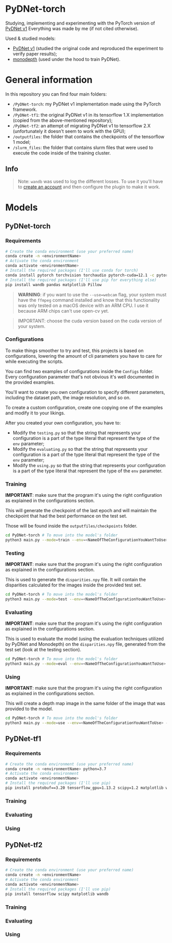 # PyDNet-torch

Studying, implementing and experimenting with the PyTorch version of [PyDNet v1](https://github.com/mattpoggi/pydnet)
Everything was made by me (if not cited otherwise).

Used & studied models:

-   [PyDNet v1](https://github.com/mattpoggi/pydnet) (studied the original code and reproduced the experiment to verify paper results);
-   [monodepth](https://github.com/mrharicot/monodepth) (used under the hood to train PyDNet).

# General information

In this repository you can find four main folders:

-   `/PyDNet-torch`: my PyDNet v1 implementation made using the PyTorch framework.
-   `/PyDNet-tf1`: the original PyDNet v1 in its tensorflow 1.X implementation (copied from the above-mentioned repository);
-   `/PyDNet-tf2`: an attempt of migrating PyDNet v1 to tensorflow 2.X (unfortunately it doesn't seem to work with the GPU);
-   `/outputfiles`: the folder that contains the checkpoints of the tensorflow 1 model;
-   `/slurm_files`: the folder that contains slurm files that were used to execute the code inside of the training cluster.

## Info

> Note: `wandb` was used to log the different losses. To use it you'll have to [create an account](https://wandb.ai/login?signup=true) and then configure the plugin to make it work.

# Models

## PyDNet-torch

### Requirements

```bash
# Create the conda environment (use your preferred name)
conda create -n <environmentName>
# Activate the conda environment
conda activate <environmentName>
# Install the required packages (I'll use conda for torch)
conda install pytorch torchvision torchaudio pytorch-cuda=12.1 -c pytorch -c nvidia
# Install the required packages (I'll use pip for everything else)
pip install wandb pandas matplotlib Pillow
```

> **WARNING**: if you want to use the `--use=webcam` flag, your system must have the `ffmpeg` command installed and know that this functionality was only tested on a macOS device with an ARM CPU. I use it because ARM chips can't use open-cv yet.

> IMPORTANT: choose the cuda version based on the cuda version of your system.

### Configurations

To make things smoother to try and test, this projects is based on configurations, lowering the amount of cli parameters you have to care for while executing the scripts.

You can find two examples of configurations inside the `Configs` folder. Every configuration parameter that's not obvious it's well documented in the provided examples.

You'll want to create you own configuration to specify different parameters, including the dataset path, the image resolution, and so on.

To create a custom configuration, create one copying one of the examples and modify it to your likings.

After you created your own configuration, you have to:

-   Modify the `testing.py` so that the string that represents your configuration is a part of the type literal that represent the type of the `env` parameter;
-   Modify the `evaluating.py` so that the string that represents your configuration is a part of the type literal that represent the type of the `env` parameter;
-   Modify the `using.py` so that the string that represents your configuration is a part of the type literal that represent the type of the `env` parameter.

### Training

**IMPORTANT**: make sure that the program it's using the right configuration as explained in the configurations section.

This will generate the checkpoint of the last epoch and will maintain the checkpoint that had the best performance on the test set.

Those will be found inside the `outputfiles/checkpoints` folder.

```bash
cd PyDNet-torch # To move into the model's folder
python3 main.py --mode=train --env=<NameOfTheConfigurationYouWantToUse>
```

### Testing

**IMPORTANT**: make sure that the program it's using the right configuration as explained in the configurations section.

This is used to generate the `disparities.npy` file. It will contain the disparities calculated for the images inside the provided test set.

```bash
cd PyDNet-torch # To move into the model's folder
python3 main.py --mode=test --env=<NameOfTheConfigurationYouWantToUse>
```

### Evaluating

**IMPORTANT**: make sure that the program it's using the right configuration as explained in the configurations section.

This is used to evaluate the model (using the evaluation techniques utilized by PyDNet and Monodepth) on the `disparities.npy` file, generated from the test set (look at the testing section).

```bash
cd PyDNet-torch # To move into the model's folder
python3 main.py --mode=eval --env=<NameOfTheConfigurationYouWantToUse>
```

### Using

**IMPORTANT**: make sure that the program it's using the right configuration as explained in the configurations section.

This will create a depth map image in the same folder of the image that was provided to the model.

```bash
cd PyDNet-torch # To move into the model's folder
python3 main.py --mode=use --env=<NameOfTheConfigurationYouWantToUse> --img_path=<pathOfTheImageYouWantToUse>
```

## PyDNet-tf1

### Requirements

```bash
# Create the conda environment (use your preferred name)
conda create -n <environmentName> python=3.7
# Activate the conda environment
conda activate <environmentName>
# Install the required packages (I'll use pip)
pip install protobuf==3.20 tensorflow_gpu=1.13.2 scipy=1.2 matplotlib wandb
```

### Training

### Evaluating

### Using

## PyDNet-tf2

### Requirements

```bash
# Create the conda environment (use your preferred name)
conda create -n <environmentName>
# Activate the conda environment
conda activate <environmentName>
# Install the required packages (I'll use pip)
pip install tensorflow scipy matplotlib wandb
```

### Training

### Evaluating

### Using
